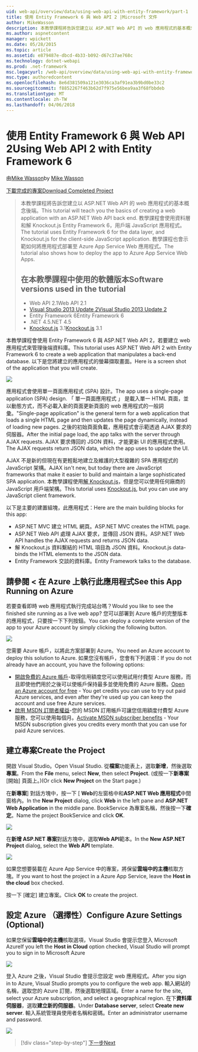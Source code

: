 ```yaml
---
uid: web-api/overview/data/using-web-api-with-entity-framework/part-1
title: 使用 Entity Framework 6 與 Web API 2 |Microsoft 文件
author: MikeWasson
description: 本教學課程將告訴您建立以 ASP.NET Web API 的 web 應用程式的基本概念後端。 教學課程會使用 Entity Framework 6 資料配置...
ms.author: aspnetcontent
manager: wpickett
ms.date: 05/28/2015
ms.topic: article
ms.assetid: e879487e-dbcd-4b33-b092-d67c37ae768c
ms.technology: dotnet-webapi
ms.prod: .net-framework
msc.legacyurl: /web-api/overview/data/using-web-api-with-entity-framework/part-1
msc.type: authoredcontent
ms.openlocfilehash: 8e6d381509a121e3036ca3af91ea3b9bd0be33c2
ms.sourcegitcommit: f8852267f463b62d7f975e56bea9aa3f68fbbdeb
ms.translationtype: MT
ms.contentlocale: zh-TW
ms.lasthandoff: 04/06/2018
---
```

<a name="using-web-api-2-with-entity-framework-6"></a><span data-ttu-id="d2102-104">使用 Entity Framework 6 與 Web API 2</span><span class="sxs-lookup"><span data-stu-id="d2102-104">Using Web API 2 with Entity Framework 6</span></span>
====================
<span data-ttu-id="d2102-105">由[Mike Wasson](https://github.com/MikeWasson)</span><span class="sxs-lookup"><span data-stu-id="d2102-105">by [Mike Wasson](https://github.com/MikeWasson)</span></span>

[<span data-ttu-id="d2102-106">下載完成的專案</span><span class="sxs-lookup"><span data-stu-id="d2102-106">Download Completed Project</span></span>](https://github.com/MikeWasson/BookService)

> <span data-ttu-id="d2102-107">本教學課程將告訴您建立以 ASP.NET Web API 的 web 應用程式的基本概念後端。</span><span class="sxs-lookup"><span data-stu-id="d2102-107">This tutorial will teach you the basics of creating a web application with an ASP.NET Web API back end.</span></span> <span data-ttu-id="d2102-108">教學課程會使用資料層和解 Knockout.js Entity Framework 6，用戶端 JavaScript 應用程式。</span><span class="sxs-lookup"><span data-stu-id="d2102-108">The tutorial uses Entity Framework 6 for the data layer, and Knockout.js for the client-side JavaScript application.</span></span> <span data-ttu-id="d2102-109">教學課程也會示範如何將應用程式部署至 Azure App Service Web 應用程式。</span><span class="sxs-lookup"><span data-stu-id="d2102-109">The tutorial also shows how to deploy the app to Azure App Service Web Apps.</span></span>
> 
> ## <a name="software-versions-used-in-the-tutorial"></a><span data-ttu-id="d2102-110">在本教學課程中使用的軟體版本</span><span class="sxs-lookup"><span data-stu-id="d2102-110">Software versions used in the tutorial</span></span>
> 
> 
> - <span data-ttu-id="d2102-111">Web API 2.1</span><span class="sxs-lookup"><span data-stu-id="d2102-111">Web API 2.1</span></span>
> - [<span data-ttu-id="d2102-112">Visual Studio 2013 Update 2</span><span class="sxs-lookup"><span data-stu-id="d2102-112">Visual Studio 2013 Update 2</span></span>](https://www.visualstudio.com/downloads/download-visual-studio-vs)
> - <span data-ttu-id="d2102-113">Entity Framework 6</span><span class="sxs-lookup"><span data-stu-id="d2102-113">Entity Framework 6</span></span>
> - <span data-ttu-id="d2102-114">.NET 4.5</span><span class="sxs-lookup"><span data-stu-id="d2102-114">.NET 4.5</span></span>
> - <span data-ttu-id="d2102-115">[Knockout.js](http://knockoutjs.com/) 3.1</span><span class="sxs-lookup"><span data-stu-id="d2102-115">[Knockout.js](http://knockoutjs.com/) 3.1</span></span>


<span data-ttu-id="d2102-116">本教學課程會使用 Entity Framework 6 與 ASP.NET Web API 2，若要建立 web 應用程式來管理後端資料庫。</span><span class="sxs-lookup"><span data-stu-id="d2102-116">This tutorial uses ASP.NET Web API 2 with Entity Framework 6 to create a web application that manipulates a back-end database.</span></span> <span data-ttu-id="d2102-117">以下是您將建立的應用程式的螢幕擷取畫面。</span><span class="sxs-lookup"><span data-stu-id="d2102-117">Here is a screen shot of the application that you will create.</span></span>

[![](part-1/_static/image2.png)](part-1/_static/image1.png)

<span data-ttu-id="d2102-118">應用程式會使用單一頁面應用程式 (SPA) 設計。</span><span class="sxs-lookup"><span data-stu-id="d2102-118">The app uses a single-page application (SPA) design.</span></span> <span data-ttu-id="d2102-119">「 單一頁面應用程式 」 是載入單一 HTML 頁面，並以動態方式，而不必載入新的頁面更新頁面的 web 應用程式的一般詞彙。</span><span class="sxs-lookup"><span data-stu-id="d2102-119">"Single-page application" is the general term for a web application that loads a single HTML page and then updates the page dynamically, instead of loading new pages.</span></span> <span data-ttu-id="d2102-120">之後的初始頁面負載，應用程式會示範透過 AJAX 要求的伺服器。</span><span class="sxs-lookup"><span data-stu-id="d2102-120">After the initial page load, the app talks with the server through AJAX requests.</span></span> <span data-ttu-id="d2102-121">AJAX 要求傳回的 JSON 資料，才能更新 UI 的應用程式使用。</span><span class="sxs-lookup"><span data-stu-id="d2102-121">The AJAX requests return JSON data, which the app uses to update the UI.</span></span>

<span data-ttu-id="d2102-122">AJAX 不是新的但現在有更輕鬆地建立及維護的大型複雜的 SPA 應用程式的 JavaScript 架構。</span><span class="sxs-lookup"><span data-stu-id="d2102-122">AJAX isn't new, but today there are JavaScript frameworks that make it easier to build and maintain a large sophisticated SPA application.</span></span> <span data-ttu-id="d2102-123">本教學課程使用[解 Knockout.js](http://knockoutjs.com/)，但是您可以使用任何廠商的 JavaScript 用戶端架構。</span><span class="sxs-lookup"><span data-stu-id="d2102-123">This tutorial uses [Knockout.js](http://knockoutjs.com/), but you can use any JavaScript client framework.</span></span>

<span data-ttu-id="d2102-124">以下是主要的建置組塊，此應用程式：</span><span class="sxs-lookup"><span data-stu-id="d2102-124">Here are the main building blocks for this app:</span></span>

- <span data-ttu-id="d2102-125">ASP.NET MVC 建立 HTML 網頁。</span><span class="sxs-lookup"><span data-stu-id="d2102-125">ASP.NET MVC creates the HTML page.</span></span>
- <span data-ttu-id="d2102-126">ASP.NET Web API 處理 AJAX 要求，並傳回 JSON 資料。</span><span class="sxs-lookup"><span data-stu-id="d2102-126">ASP.NET Web API handles the AJAX requests and returns JSON data.</span></span>
- <span data-ttu-id="d2102-127">解 Knockout.js 資料繫結的 HTML 項目為 JSON 資料。</span><span class="sxs-lookup"><span data-stu-id="d2102-127">Knockout.js data-binds the HTML elements to the JSON data.</span></span>
- <span data-ttu-id="d2102-128">Entity Framework 交談的資料庫。</span><span class="sxs-lookup"><span data-stu-id="d2102-128">Entity Framework talks to the database.</span></span>

## <a name="see-this-app-running-on-azure"></a><span data-ttu-id="d2102-129">請參閱 < 在 Azure 上執行此應用程式</span><span class="sxs-lookup"><span data-stu-id="d2102-129">See this App Running on Azure</span></span>

<span data-ttu-id="d2102-130">若要查看即時 web 應用程式執行完成站台嗎？</span><span class="sxs-lookup"><span data-stu-id="d2102-130">Would you like to see the finished site running as a live web app?</span></span> <span data-ttu-id="d2102-131">您可以部署到 Azure 帳戶的完整版本的應用程式，只要按一下下列按鈕。</span><span class="sxs-lookup"><span data-stu-id="d2102-131">You can deploy a complete version of the app to your Azure account by simply clicking the following button.</span></span>

[![](http://azuredeploy.net/deploybutton.png)](https://azuredeploy.net/?WT.mc_id=deploy_azure_aspnet&repository=https://github.com/tfitzmac/BookService)

<span data-ttu-id="d2102-132">您需要 Azure 帳戶，以將此方案部署到 Azure。</span><span class="sxs-lookup"><span data-stu-id="d2102-132">You need an Azure account to deploy this solution to Azure.</span></span> <span data-ttu-id="d2102-133">如果您沒有帳戶，您會有下列選項：</span><span class="sxs-lookup"><span data-stu-id="d2102-133">If you do not already have an account, you have the following options:</span></span>

- <span data-ttu-id="d2102-134">[開啟免費的 Azure 帳戶](https://azure.microsoft.com/pricing/free-trial/?WT.mc_id=A443DD604)-取得信用額度您可以使用試用付費型 Azure 服務，而且即使他們用於之後可以使帳戶保持最多並使用免費的 Azure 服務。</span><span class="sxs-lookup"><span data-stu-id="d2102-134">[Open an Azure account for free](https://azure.microsoft.com/pricing/free-trial/?WT.mc_id=A443DD604) - You get credits you can use to try out paid Azure services, and even after they're used up you can keep the account and use free Azure services.</span></span>
- <span data-ttu-id="d2102-135">[啟用 MSDN 訂閱者權益](https://azure.microsoft.com/pricing/member-offers/msdn-benefits-details/?WT.mc_id=A443DD604)-您的 MSDN 訂用帳戶可讓您信用額度付費型 Azure 服務，您可以使用每個月。</span><span class="sxs-lookup"><span data-stu-id="d2102-135">[Activate MSDN subscriber benefits](https://azure.microsoft.com/pricing/member-offers/msdn-benefits-details/?WT.mc_id=A443DD604) - Your MSDN subscription gives you credits every month that you can use for paid Azure services.</span></span>

## <a name="create-the-project"></a><span data-ttu-id="d2102-136">建立專案</span><span class="sxs-lookup"><span data-stu-id="d2102-136">Create the Project</span></span>

<span data-ttu-id="d2102-137">開啟 Visual Studio。</span><span class="sxs-lookup"><span data-stu-id="d2102-137">Open Visual Studio.</span></span> <span data-ttu-id="d2102-138">從**檔案**功能表上，選取**新增**，然後選取**專案**。</span><span class="sxs-lookup"><span data-stu-id="d2102-138">From the **File** menu, select **New**, then select **Project**.</span></span> <span data-ttu-id="d2102-139">(或按一下**新專案**[開始] 頁面上。)</span><span class="sxs-lookup"><span data-stu-id="d2102-139">(Or click **New Project** on the Start page.)</span></span>

<span data-ttu-id="d2102-140">在**新專案**] 對話方塊中，按一下 [ **Web**的左窗格中和**ASP.NET Web 應用程式**中間窗格內。</span><span class="sxs-lookup"><span data-stu-id="d2102-140">In the **New Project** dialog, click **Web** in the left pane and **ASP.NET Web Application** in the middle pane.</span></span> <span data-ttu-id="d2102-141">BookService 為專案名稱，然後按一下**確定**。</span><span class="sxs-lookup"><span data-stu-id="d2102-141">Name the project BookService and click **OK**.</span></span>

[![](part-1/_static/image4.png)](part-1/_static/image3.png)

<span data-ttu-id="d2102-142">在**新增 ASP.NET 專案**對話方塊中，選取**Web API**範本。</span><span class="sxs-lookup"><span data-stu-id="d2102-142">In the **New ASP.NET Project** dialog, select the **Web API** template.</span></span>

[![](part-1/_static/image6.png)](part-1/_static/image5.png)

<span data-ttu-id="d2102-143">如果您想要裝載在 Azure App Service 中的專案，將保留**雲端中的主機**核取方塊。</span><span class="sxs-lookup"><span data-stu-id="d2102-143">If you want to host the project in a Azure App Service, leave the **Host in the cloud** box checked.</span></span>

<span data-ttu-id="d2102-144">按一下 [確定] 建立專案。</span><span class="sxs-lookup"><span data-stu-id="d2102-144">Click **OK** to create the project.</span></span>

## <a name="configure-azure-settings-optional"></a><span data-ttu-id="d2102-145">設定 Azure （選擇性）</span><span class="sxs-lookup"><span data-stu-id="d2102-145">Configure Azure Settings (Optional)</span></span>

<span data-ttu-id="d2102-146">如果您保留**雲端中的主機**核取選項，Visual Studio 會提示您登入 Microsoft Azure</span><span class="sxs-lookup"><span data-stu-id="d2102-146">If you left the **Host in Cloud** option checked, Visual Studio will prompt you to sign in to Microsoft Azure</span></span>

[![](part-1/_static/image8.png)](part-1/_static/image7.png)

<span data-ttu-id="d2102-147">登入 Azure 之後，Visual Studio 會提示您設定 web 應用程式。</span><span class="sxs-lookup"><span data-stu-id="d2102-147">After you sign in to Azure, Visual Studio prompts you to configure the web app.</span></span> <span data-ttu-id="d2102-148">輸入網站的名稱，選取您的 Azure 訂閱，然後選取地理區域。</span><span class="sxs-lookup"><span data-stu-id="d2102-148">Enter a name for the site, select your Azure subscription, and select a geographical region.</span></span> <span data-ttu-id="d2102-149">在下**資料庫伺服器**，選取**建立新的伺服器**。</span><span class="sxs-lookup"><span data-stu-id="d2102-149">Under **Database server**, select **Create new server**.</span></span> <span data-ttu-id="d2102-150">輸入系統管理員使用者名稱和密碼。</span><span class="sxs-lookup"><span data-stu-id="d2102-150">Enter an administrator username and password.</span></span>

[![](part-1/_static/image10.png)](part-1/_static/image9.png)

> [!div class="step-by-step"]
> [<span data-ttu-id="d2102-151">下一步</span><span class="sxs-lookup"><span data-stu-id="d2102-151">Next</span></span>](part-2.md)

